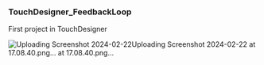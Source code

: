 ### TouchDesigner_FeedbackLoop
First project in TouchDesigner


![Uploading Screenshot 2024-02-22![Uploading Screenshot 2024-02-22 at 17.08.40.png…]()
 at 17.08.40.png…]()
